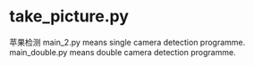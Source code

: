 # take_picture.py
苹果检测
main_2.py means single camera detection programme.
main_double.py means double camera detection programme.
